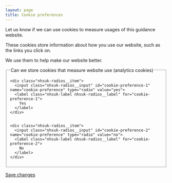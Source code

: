 ```yaml
---
layout: page
title: Cookie preferences
---
```


Let us know if we can use cookies to measure usages of this guidance website.

These cookies store information about how you use our website, such as the links you click on.

We use them to help make our website better.


<div class="nhsuk-form-group">

  <fieldset class="nhsuk-fieldset">
  <legend class="nhsuk-fieldset__legend nhsuk-fieldset__legend--l">
    Can we store cookies that measure website use (analytics cookies)
  </legend>

  <div class="nhsuk-radios">

    <div class="nhsuk-radios__item">
      <input class="nhsuk-radios__input" id="cookie-preference-1" name="cookie-preference" type="radio" value="yes">
      <label class="nhsuk-label nhsuk-radios__label" for="cookie-preference-1">
        Yes
      </label>
    </div>


    <div class="nhsuk-radios__item">
      <input class="nhsuk-radios__input" id="cookie-preference-2" name="cookie-preference" type="radio" value="no">
      <label class="nhsuk-label nhsuk-radios__label" for="cookie-preference-2">
        No
      </label>
    </div>

  </div>
  </fieldset>

</div>

<a href="" class="nhsuk-button" id="save-cookie-preference">Save changes</a>
